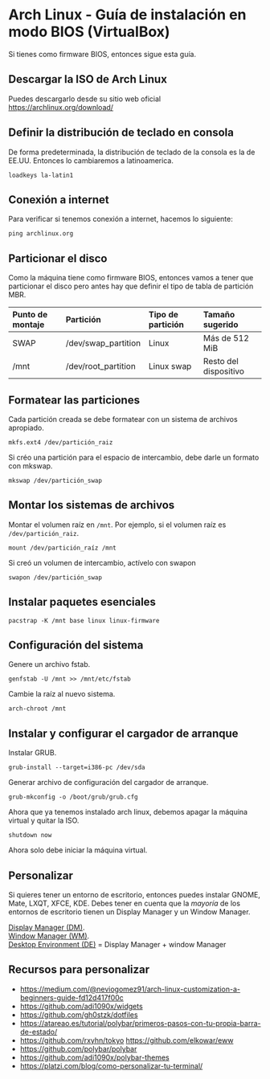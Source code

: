 # Arch Linux - Guía de instalación en modo BIOS (VirtualBox)
Si tienes como firmware BIOS, entonces sigue esta guía.

## Descargar la ISO de Arch Linux
Puedes descargarlo desde su sitio web oficial https://archlinux.org/download/

## Definir la distribución de teclado en consola
De forma predeterminada, la distribución de teclado de la consola es la de EE.UU. Entonces lo cambiaremos a latinoamerica.
```
loadkeys la-latin1
```

## Conexión a internet
Para verificar si tenemos conexión a internet, hacemos lo siguiente:
```
ping archlinux.org
```

## Particionar el disco
Como la máquina tiene como firmware BIOS, entonces vamos a tener que particionar el disco pero antes hay que definir el tipo de tabla de partición MBR.

| Punto de montaje | Partición | Tipo de partición | Tamaño sugerido |
| :--- | :--- | :--- | :--- |
| SWAP | /dev/swap_partition | Linux | Más de 512 MiB |
| /mnt | /dev/root_partition | Linux swap | Resto del dispositivo |

## Formatear las particiones
Cada partición creada se debe formatear con un sistema de archivos apropiado.
```
mkfs.ext4 /dev/partición_raiz
```

Si créo una partición para el espacio de intercambio, debe darle un formato con mkswap.
```
mkswap /dev/partición_swap
```

## Montar los sistemas de archivos
Montar el volumen raíz en `/mnt`. Por ejemplo, si el volumen raíz es `/dev/partición_raiz`.
```
mount /dev/partición_raíz /mnt
```

Si creó un volumen de intercambio, actívelo con swapon
```
swapon /dev/partición_swap
```

## Instalar paquetes esenciales
```
pacstrap -K /mnt base linux linux-firmware
```

## Configuración del sistema
Genere un archivo fstab.
```
genfstab -U /mnt >> /mnt/etc/fstab
```

Cambie la raíz al nuevo sistema.
```
arch-chroot /mnt
```

## Instalar y configurar el cargador de arranque
Instalar GRUB.
```
grub-install --target=i386-pc /dev/sda
```

Generar archivo de configuración del cargador de arranque.
```
grub-mkconfig -o /boot/grub/grub.cfg
```

Ahora que ya tenemos instalado arch linux, debemos apagar la máquina virtual y quitar la ISO.
```
shutdown now
```

Ahora solo debe iniciar la máquina virtual.

## Personalizar
Si quieres tener un entorno de escritorio, entonces puedes instalar GNOME, Mate, LXQT, XFCE, KDE.
Debes tener en cuenta que la *mayoría* de los entornos de escritorio tienen un Display Manager y un Window Manager.

[Display Manager (DM)](https://wiki.archlinux.org/title/display_manager).  
[Window Manager (WM)](https://wiki.archlinux.org/title/window_manager).  
[Desktop Environment (DE)](https://wiki.archlinux.org/title/desktop_environment) = Display Manager + window Manager

## Recursos para personalizar
* https://medium.com/@neviogomez91/arch-linux-customization-a-beginners-guide-fd12d417f00c
* https://github.com/adi1090x/widgets
* https://github.com/gh0stzk/dotfiles
* https://atareao.es/tutorial/polybar/primeros-pasos-con-tu-propia-barra-de-estado/
* https://github.com/rxyhn/tokyo
https://github.com/elkowar/eww
* https://github.com/polybar/polybar
* https://github.com/adi1090x/polybar-themes
* https://platzi.com/blog/como-personalizar-tu-terminal/